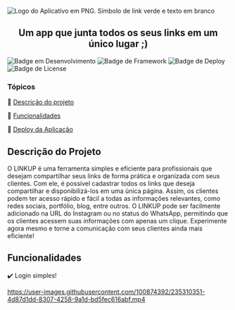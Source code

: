 
![Logo do Aplicativo em PNG.  Símbolo de link verde e texto em branco](https://user-images.githubusercontent.com/100874392/234431968-e965a086-0156-4f8e-836b-89292398e175.png)

<h2 align="center">Um app que junta todos os seus links em um único lugar ;)</h2>

![Badge em Desenvolvimento](http://img.shields.io/static/v1?label=STATUS&message=CONCLUÍDO&color=GREEN&style=for-the-badge)
![Badge de Framework](https://img.shields.io/static/v1?label=react&message=framework&color=blue&style=for-the-badge&logo=REACT)
![Badge de Deploy](https://img.shields.io/static/v1?label=Netlify&message=deploy&color=red&style=for-the-badge&logo=netlify)
![Badge de License](http://img.shields.io/static/v1?label=License&message=MIT&color=green&style=for-the-badge)

### Tópicos

:small_blue_diamond: [Descrição do projeto](#descrição-do-projeto)

:small_blue_diamond: [Funcionalidades](#funcionalidades)

:small_blue_diamond: [Deploy da Aplicação](#deploy-da-aplicação-dash)

## Descrição do Projeto

O LINKUP é uma ferramenta simples e eficiente para profissionais que desejam compartilhar seus links de forma prática e organizada com seus clientes. Com ele, é possível cadastrar todos os links que deseja compartilhar e disponibilizá-los em uma única página. Assim, os clientes podem ter acesso rápido e fácil a todas as informações relevantes, como redes sociais, portfólio, blog, entre outros. O LINKUP pode ser facilmente adicionado na URL do Instagram ou no status do WhatsApp, permitindo que os clientes acessem suas informações com apenas um clique. Experimente agora mesmo e torne a comunicação com seus clientes ainda mais eficiente!

## Funcionalidades

:heavy_check_mark: Login simples!

https://user-images.githubusercontent.com/100874392/235310351-4d87d1dd-8307-4258-9a1d-bd5fec616abf.mp4



